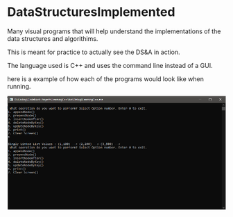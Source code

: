 # DataStructuresImplemented
Many visual programs that will help understand the implementations of the data structures and algorithims.

This is meant for practice to actually see the DS&A in action.

The language used is C++ and uses the command line instead of a GUI.

here is a example of how each of the programs would look like when running.

<img src = "GitDataPic.PNG" width="1000">
